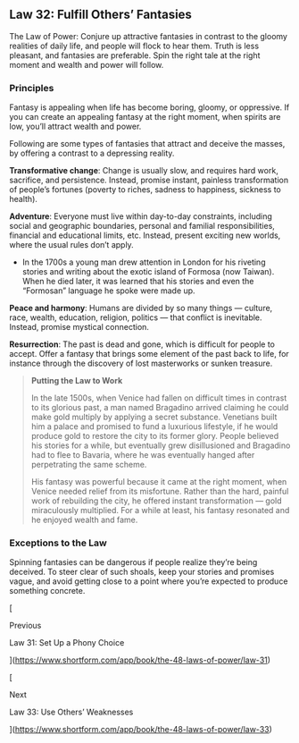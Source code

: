 ## Law 32: Fulfill Others’ Fantasies

The Law of Power: Conjure up attractive fantasies in contrast to the gloomy realities of daily life, and people will flock to hear them. Truth is less pleasant, and fantasies are preferable. Spin the right tale at the right moment and wealth and power will follow.

### Principles

Fantasy is appealing when life has become boring, gloomy, or oppressive. If you can create an appealing fantasy at the right moment, when spirits are low, you’ll attract wealth and power.

Following are some types of fantasies that attract and deceive the masses, by offering a contrast to a depressing reality.

**Transformative change**: Change is usually slow, and requires hard work, sacrifice, and persistence. Instead, promise instant, painless transformation of people’s fortunes (poverty to riches, sadness to happiness, sickness to health).

**Adventure**: Everyone must live within day-to-day constraints, including social and geographic boundaries, personal and familial responsibilities, financial and educational limits, etc. Instead, present exciting new worlds, where the usual rules don’t apply.

- In the 1700s a young man drew attention in London for his riveting stories and writing about the exotic island of Formosa (now Taiwan). When he died later, it was learned that his stories and even the “Formosan” language he spoke were made up.

**Peace and harmony**: Humans are divided by so many things — culture, race, wealth, education, religion, politics — that conflict is inevitable. Instead, promise mystical connection.

**Resurrection**: The past is dead and gone, which is difficult for people to accept. Offer a fantasy that brings some element of the past back to life, for instance through the discovery of lost masterworks or sunken treasure.

> **Putting the Law to Work**
> 
> In the late 1500s, when Venice had fallen on difficult times in contrast to its glorious past, a man named Bragadino arrived claiming he could make gold multiply by applying a secret substance. Venetians built him a palace and promised to fund a luxurious lifestyle, if he would produce gold to restore the city to its former glory. People believed his stories for a while, but eventually grew disillusioned and Bragadino had to flee to Bavaria, where he was eventually hanged after perpetrating the same scheme.
> 
> His fantasy was powerful because it came at the right moment, when Venice needed relief from its misfortune. Rather than the hard, painful work of rebuilding the city, he offered instant transformation — gold miraculously multiplied. For a while at least, his fantasy resonated and he enjoyed wealth and fame.

### Exceptions to the Law

Spinning fantasies can be dangerous if people realize they’re being deceived. To steer clear of such shoals, keep your stories and promises vague, and avoid getting close to a point where you’re expected to produce something concrete.

[

Previous

Law 31: Set Up a Phony Choice

](https://www.shortform.com/app/book/the-48-laws-of-power/law-31)

[

Next

Law 33: Use Others’ Weaknesses

](https://www.shortform.com/app/book/the-48-laws-of-power/law-33)